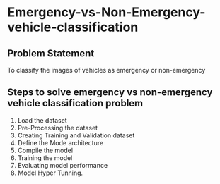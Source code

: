 # Emergency-vs-Non-Emergency-vehicle-classification

## Problem Statement
To classify the images of vehicles as emergency or non-emergency

## Steps to solve emergency vs non-emergency vehicle classification problem
1. Load the dataset
2. Pre-Processing the dataset
3. Creating Training and Validation dataset
4. Define the Mode architecture
5. Compile the model
6. Training the model
7. Evaluating model performance
8. Model Hyper Tunning.
